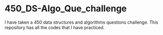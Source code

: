 # 450_DS-Algo_Que_challenge
I have taken a 450 data structures and algorithms questions challenge. This repository has all the codes that I have practiced.
